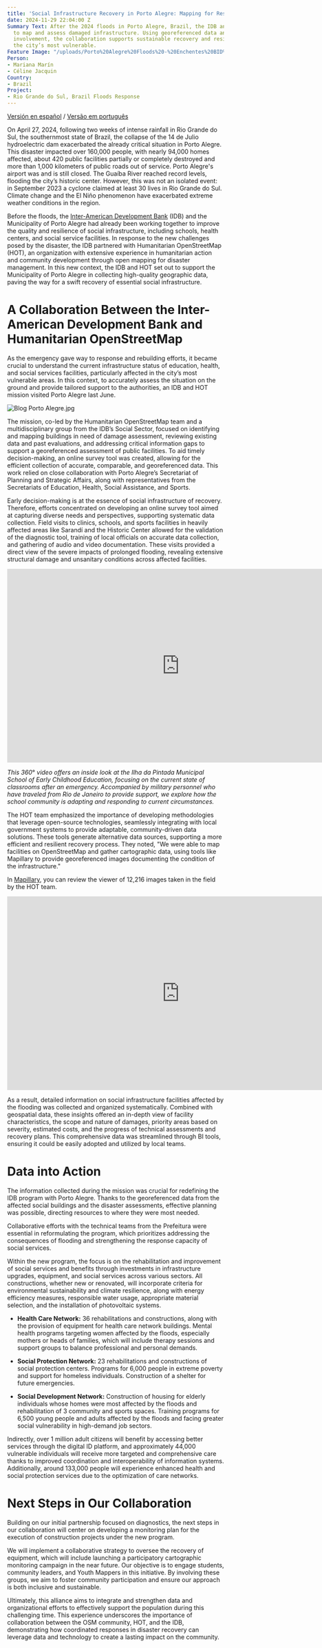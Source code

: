 ```yaml
---
title: 'Social Infrastructure Recovery in Porto Alegre: Mapping for Resilience'
date: 2024-11-29 22:04:00 Z
Summary Text: After the 2024 floods in Porto Alegre, Brazil, the IDB and HOT partnered
  to map and assess damaged infrastructure. Using georeferenced data and community
  involvement, the collaboration supports sustainable recovery and resilience for
  the city’s most vulnerable.
Feature Image: "/uploads/Porto%20Alegre%20Floods%20-%20Enchentes%20BID%20-%20HOT%20Response.jpg"
Person:
- Mariana Marín
- Céline Jacquin
Country:
- Brazil
Project:
- Rio Grande do Sul, Brazil Floods Response
---
```


[Versión en español](https://www.hotosm.org/updates/recuperacion-de-la-infraestructura-social-en-porto-alegre-mapeo-para-la-resiliencia/) / [Versão em português](https://www.hotosm.org/updates/recuperacao-da-infraestrutura-social-em-porto-alegre-mapeamento-para-a-resiliencia/)

On April 27, 2024, following two weeks of intense rainfall in Rio Grande do Sul, the southernmost state of Brazil, the collapse of the 14 de Julio hydroelectric dam exacerbated the already critical situation in Porto Alegre. This disaster impacted over 160,000 people, with nearly 94,000 homes affected, about 420 public facilities partially or completely destroyed and more than 1,000 kilometers of public roads out of service. Porto Alegre's airport was and is still closed. The Guaíba River reached record levels, flooding the city’s historic center. However, this was not an isolated event: in September 2023 a cyclone claimed at least 30 lives in Rio Grande do Sul. Climate change and the El Niño phenomenon have exacerbated extreme weather conditions in the region.

Before the floods, the [Inter-American Development Bank](https://www.iadb.org/en) (IDB) and the Municipality of Porto Alegre had already been working together to improve the quality and resilience of social infrastructure, including schools, health centers, and social service facilities. In response to the new challenges posed by the disaster, the IDB partnered with Humanitarian OpenStreetMap (HOT), an organization with extensive experience in humanitarian action and community development through open mapping for disaster management. In this new context, the IDB and HOT set out to support the Municipality of Porto Alegre in collecting high-quality geographic data, paving the way for a swift recovery of essential social infrastructure.

# A Collaboration Between the Inter-American Development Bank and Humanitarian OpenStreetMap

As the emergency gave way to response and rebuilding efforts, it became crucial to understand the current infrastructure status of education, health, and social services facilities, particularly affected in the city’s most vulnerable areas. In this context, to accurately assess the situation on the ground and provide tailored support to the authorities, an IDB and HOT mission visited Porto Alegre last June.

![Blog Porto Alegre.jpg](/uploads/Blog%20Porto%20Alegre.jpg)

The mission, co-led by the Humanitarian OpenStreetMap team and a multidisciplinary group from the IDB’s Social Sector, focused on identifying and mapping buildings in need of damage assessment, reviewing existing data and past evaluations, and addressing critical information gaps to support a georeferenced assessment of public facilities. To aid timely decision-making, an online survey tool was created, allowing for the efficient collection of accurate, comparable, and georeferenced data. This work relied on close collaboration with Porto Alegre’s Secretariat of Planning and Strategic Affairs, along with representatives from the Secretariats of Education, Health, Social Assistance, and Sports.

Early decision-making is at the essence of social infrastructure of recovery. Therefore, efforts concentrated on developing an online survey tool aimed at capturing diverse needs and perspectives, supporting systematic data collection. Field visits to clinics, schools, and sports facilities in heavily affected areas like Sarandí and the Historic Center allowed for the validation of the diagnostic tool, training of local officials on accurate data collection, and gathering of audio and video documentation. These visits provided a direct view of the severe impacts of prolonged flooding, revealing extensive structural damage and unsanitary conditions across affected facilities.

<iframe width="800" height="450" src="https://www.youtube.com/embed/UupoR6dcV9E?si=-eNH1Ocknrm3ZgZO" title="YouTube video player" frameborder="0" allow="accelerometer; autoplay; clipboard-write; encrypted-media; gyroscope; picture-in-picture; web-share" referrerpolicy="strict-origin-when-cross-origin" allowfullscreen></iframe>

*This 360*° *video offers an inside look at the Ilha da Pintada Municipal School of Early Childhood Education, focusing on the current state of classrooms after an emergency. Accompanied by military personnel who have traveled from Rio de Janeiro to provide support, we explore how the school community is adapting and responding to current circumstances.*

The HOT team emphasized the importance of developing methodologies that leverage open-source technologies, seamlessly integrating with local government systems to provide adaptable, community-driven data solutions. These tools generate alternative data sources, supporting a more efficient and resilient recovery process. They noted, "We were able to map facilities on OpenStreetMap and gather cartographic data, using tools like Mapillary to provide georeferenced images documenting the condition of the infrastructure."

In [Mapillary](https://www.mapillary.com/app/org/hotosm_lac?lat=-30.02390654431528&lng=-51.2122723780588&z=15.217550359101017&pKey=1257979585608018&menu=false), you can review the viewer of 12,216 images taken in the field by the HOT team.

<iframe width="800" height="450" src="https://www.mapillary.com/embed?map_style=Mapillary%20light&image_key=1257979585608018&x=0.5&y=0.5&style=photo" frameborder="0"></iframe>

As a result, detailed information on social infrastructure facilities affected by the flooding was collected and organized systematically. Combined with geospatial data, these insights offered an in-depth view of facility characteristics, the scope and nature of damages, priority areas based on severity, estimated costs, and the progress of technical assessments and recovery plans. This comprehensive data was streamlined through BI tools, ensuring it could be easily adopted and utilized by local teams.

# Data into Action

The information collected during the mission was crucial for redefining the IDB program with Porto Alegre. Thanks to the georeferenced data from the affected social buildings and the disaster assessments, effective planning was possible, directing resources to where they were most needed.

Collaborative efforts with the technical teams from the Prefeitura were essential in reformulating the program, which prioritizes addressing the consequences of flooding and strengthening the response capacity of social services.

Within the new program, the focus is on the rehabilitation and improvement of social services and benefits through investments in infrastructure upgrades, equipment, and social services across various sectors. All constructions, whether new or renovated, will incorporate criteria for environmental sustainability and climate resilience, along with energy efficiency measures, responsible water usage, appropriate material selection, and the installation of photovoltaic systems.

* **Health Care Network:** 36 rehabilitations and constructions, along with the provision of equipment for health care network buildings. Mental health programs targeting women affected by the floods, especially mothers or heads of families, which will include therapy sessions and support groups to balance professional and personal demands.

* **Social Protection Network:** 23 rehabilitations and constructions of social protection centers. Programs for 6,000 people in extreme poverty and support for homeless individuals. Construction of a shelter for future emergencies.

* **Social Development Network:** Construction of housing for elderly individuals whose homes were most affected by the floods and rehabilitation of 3 community and sports spaces. Training programs for 6,500 young people and adults affected by the floods and facing greater social vulnerability in high-demand job sectors.

Indirectly, over 1 million adult citizens will benefit by accessing better services through the digital ID platform, and approximately 44,000 vulnerable individuals will receive more targeted and comprehensive care thanks to improved coordination and interoperability of information systems. Additionally, around 133,000 people will experience enhanced health and social protection services due to the optimization of care networks.

# Next Steps in Our Collaboration

Building on our initial partnership focused on diagnostics, the next steps in our collaboration will center on developing a monitoring plan for the execution of construction projects under the new program.

We will implement a collaborative strategy to oversee the recovery of equipment, which will include launching a participatory cartographic monitoring campaign in the near future. Our objective is to engage students, community leaders, and Youth Mappers in this initiative. By involving these groups, we aim to foster community participation and ensure our approach is both inclusive and sustainable.

Ultimately, this alliance aims to integrate and strengthen data and organizational efforts to effectively support the population during this challenging time. This experience underscores the importance of collaboration between the OSM community, HOT, and the IDB, demonstrating how coordinated responses in disaster recovery can leverage data and technology to create a lasting impact on the community.